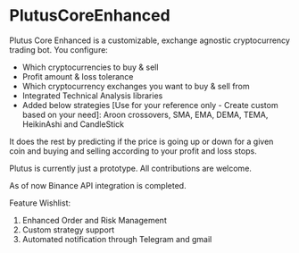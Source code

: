 # PlutusCoreEnhanced

Plutus Core Enhanced is a customizable, exchange agnostic cryptocurrency trading bot. You configure:

* Which cryptocurrencies to buy & sell
* Profit amount & loss tolerance
* Which cryptocurrency exchanges you want to buy & sell from
* Integrated Technical Analysis libraries
* Added below strategies [Use for your reference only - Create custom based on your need]:
Aroon crossovers, SMA, EMA, DEMA, TEMA, HeikinAshi and CandleStick

It does the rest by predicting if the price is going up or down for a given coin and buying and selling according to your profit and loss stops.

Plutus is currently just a prototype. All contributions are welcome.

As of now Binance API integration is completed.

Feature Wishlist:
1. Enhanced Order and Risk Management
2. Custom strategy support
3. Automated notification through Telegram and gmail





